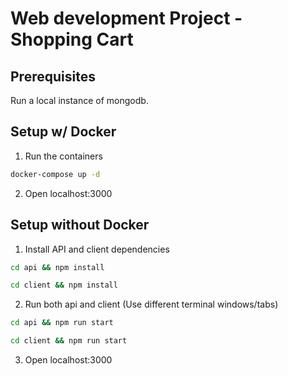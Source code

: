 # Web development Project - Shopping Cart

## Prerequisites

Run a local instance of mongodb.


## Setup w/ Docker

1. Run the containers

```bash
docker-compose up -d

```

2. Open localhost:3000


## Setup without Docker


1. Install API and client dependencies

```bash
cd api && npm install

```

```bash
cd client && npm install

```

2. Run both api and client (Use different terminal windows/tabs)

```bash
cd api && npm run start

```

```bash
cd client && npm run start

```

3. Open localhost:3000